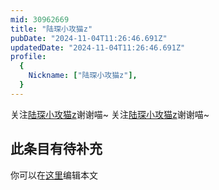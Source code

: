 ```yaml
---
mid: 30962669
title: "陆琛小攻猫z"
pubDate: "2024-11-04T11:26:46.691Z"
updatedDate: "2024-11-04T11:26:46.691Z"
profile:
  {
    Nickname: ["陆琛小攻猫z"],
  }
---
```


关注[陆琛小攻猫z](https://space.bilibili.com/30962669)谢谢喵~ 关注[陆琛小攻猫z](https://space.bilibili.com/30962669)谢谢喵~

## 此条目有待补充
你可以在[这里](https://github.com/Yuhanawa/VTuber.ICU-Content/edit/master/v/陆琛小攻猫z/index.md)编辑本文
